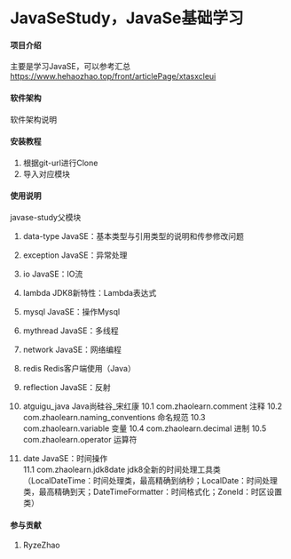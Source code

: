 # JavaSeStudy，JavaSe基础学习

#### 项目介绍
主要是学习JavaSE，可以参考汇总
https://www.hehaozhao.top/front/articlePage/xtasxcleui

#### 软件架构
软件架构说明


#### 安装教程
1. 根据git-url进行Clone
2. 导入对应模块

#### 使用说明
javase-study父模块

1.  data-type       JavaSE：基本类型与引用类型的说明和传参修改问题
2.  exception       JavaSE：异常处理
3.  io              JavaSE：IO流
4.  lambda          JDK8新特性：Lambda表达式
5.  mysql           JavaSE：操作Mysql
6.  mythread        JavaSE：多线程
7.  network         JavaSE：网络编程
8.  redis           Redis客户端使用（Java）
9.  reflection      JavaSE：反射
10. atguigu_java    Java尚硅谷_宋红康
    10.1    com.zhaolearn.comment                   注释
    10.2    com.zhaolearn.naming_conventions        命名规范
    10.3    com.zhaolearn.variable                  变量
    10.4    com.zhaolearn.decimal                   进制
    10.5    com.zhaolearn.operator                  运算符
    
11. date            JavaSE：时间操作    
    11.1    com.zhaolearn.jdk8date                  jdk8全新的时间处理工具类
        （LocalDateTime：时间处理类，最高精确到纳秒；LocalDate：时间处理类，最高精确到天；DateTimeFormatter：时间格式化；ZoneId：时区设置类）
    
    
    
    
    
    
    
#### 参与贡献
1. RyzeZhao

#### 